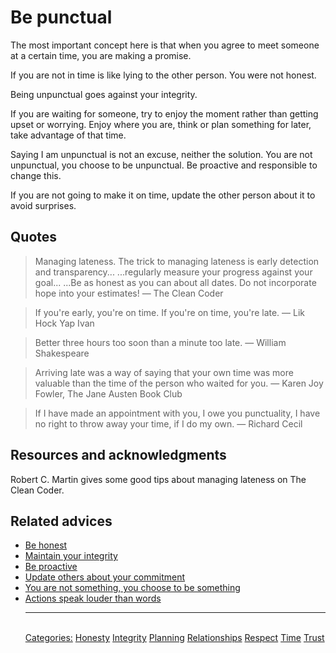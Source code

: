 # Be punctual

The most important concept here is that when you agree to meet someone at a certain time, you are making a promise.

If you are not in time is like lying to the other person. You were not honest.

Being unpunctual goes against your integrity.

If you are waiting for someone, try to enjoy the moment rather than getting upset or worrying. Enjoy where you are, think or plan something for later, take advantage of that time.

Saying I am unpunctual is not an excuse, neither the solution. You are not unpunctual, you choose to be unpunctual. Be proactive and responsible to change this.

If you are not going to make it on time, update the other person about it to avoid surprises.

## Quotes

> Managing lateness. The trick to managing lateness is early detection and transparency... ...regularly measure your progress against your goal... ...Be as honest as you can about all dates. Do not incorporate hope into your estimates!  ― The Clean Coder

> If you're early, you're on time. If you're on time, you're late. ― Lik Hock Yap Ivan

> Better three hours too soon than a minute too late. ― William Shakespeare

> Arriving late was a way of saying that your own time was more valuable than the time of the person who waited for you. ― Karen Joy Fowler, The Jane Austen Book Club

> If I have made an appointment with you, I owe you punctuality, I have no right to throw away your time, if I do my own. ― Richard Cecil

## Resources and acknowledgments

Robert C. Martin gives some good tips about managing lateness on The Clean Coder.

## Related advices

- [Be honest](Be%20honest/index.md)
- [Maintain your integrity](Maintain%20your%20integrity/index.md)
- [Be proactive](Be%20proactive/index.md)
- [Update others about your commitment](Update%20others%20about%20your%20commitment/index.md)
- [You are not something, you choose to be something](You%20are%20not%20something,%20you%20choose%20to%20be%20something/index.md)
- [Actions speak louder than words](Actions%20speak%20louder%20than%20words/index.md)<hr/><br/>[Categories:](Categories/index.md) [Honesty](Categories/Honesty.md) [Integrity](Categories/Integrity.md) [Planning](Categories/Planning.md) [Relationships](Categories/Relationships.md) [Respect](Categories/Respect.md) [Time](Categories/Time.md) [Trust](Categories/Trust.md)